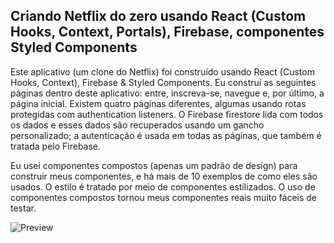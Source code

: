 ## Criando Netflix do zero usando React (Custom Hooks, Context, Portals), Firebase, componentes Styled Components

Este aplicativo (um clone do Netflix) foi construído usando React (Custom Hooks, Context), Firebase & Styled Components. Eu construí as seguintes páginas dentro deste aplicativo: entre, inscreva-se, navegue e, por último, a página inicial. Existem quatro páginas diferentes, algumas usando rotas protegidas com 
authentication listeners. O Firebase firestore lida com todos os dados e esses dados são recuperados usando um gancho personalizado; a autenticação é usada em todas as páginas, que também é tratada pelo Firebase.

Eu usei componentes compostos (apenas um padrão de design) para construir meus componentes, e há mais de 10 exemplos de como eles são usados. O estilo é tratado por meio de componentes estilizados. O uso de componentes compostos tornou meus componentes reais muito fáceis de testar.


![Preview](netflix-preview.png?raw=true)
